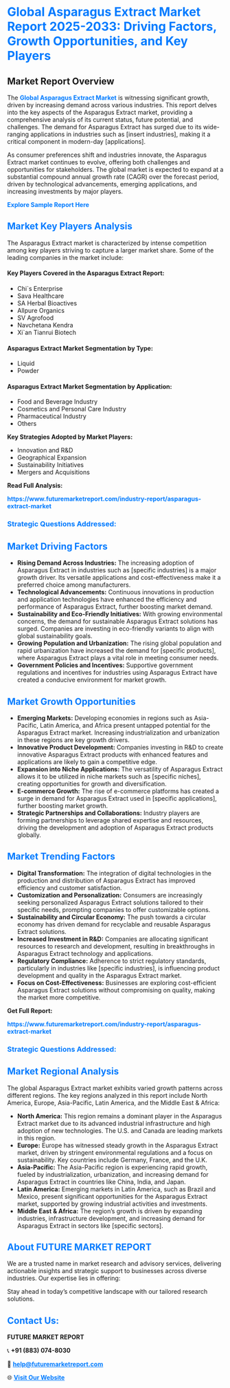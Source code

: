 <h1 style="color: #007BFF;">Global Asparagus Extract Market Report 2025-2033: Driving Factors, Growth Opportunities, and Key Players</h1>

<section id="overview">
<h2>Market Report Overview</h2>
<p>The <a href="https://www.futuremarketreport.com/industry-report/asparagus-extract-market" style="color: #007BFF; text-decoration: none;"><strong>Global Asparagus Extract Market</strong></a> is witnessing significant growth, driven by increasing demand across various industries. This report delves into the key aspects of the Asparagus Extract market, providing a comprehensive analysis of its current status, future potential, and challenges. The demand for Asparagus Extract has surged due to its wide-ranging applications in industries such as [insert industries], making it a critical component in modern-day [applications].</p>
<p>As consumer preferences shift and industries innovate, the Asparagus Extract market continues to evolve, offering both challenges and opportunities for stakeholders. The global market is expected to expand at a substantial compound annual growth rate (CAGR) over the forecast period, driven by technological advancements, emerging applications, and increasing investments by major players.</p>
</section>

<section id="overview">
<p><a href="https://www.futuremarketreport.com/request-sample/reportId=114324" style="color: #007BFF; text-decoration: none;"><strong>Explore Sample Report Here</strong></a></p>
</section>

<section id="key-players">
<h2 style="color: #007BFF;">Market Key Players Analysis</h2>
<p>The Asparagus Extract market is characterized by intense competition among key players striving to capture a larger market share. Some of the leading companies in the market include:</p>
<h4>Key Players Covered in the Asparagus Extract Report:</h4>
<ul><li>Chi`s Enterprise</li><li>Sava Healthcare</li><li>SA Herbal Bioactives</li><li>Allpure Organics</li><li>SV Agrofood</li><li>Navchetana Kendra</li><li>Xi`an Tianrui Biotech</li></ul>
<h4>Asparagus Extract Market Segmentation by Type:</h4>
<ul><li>Liquid</li><li>Powder</li></ul>

<h4>Asparagus Extract Market Segmentation by Application:</h4>
<ul><li>Food and Beverage Industry</li><li>Cosmetics and Personal Care Industry</li><li>Pharmaceutical Industry</li><li>Others</li></ul>
<p><strong>Key Strategies Adopted by Market Players:</strong></p>
<ul>
<li>Innovation and R&D</li>
<li>Geographical Expansion</li>
<li>Sustainability Initiatives</li>
<li>Mergers and Acquisitions</li>
</ul>
</section>

<section>
<p><strong>Read Full Analysis: </strong></p><a href="https://www.futuremarketreport.com/industry-report/asparagus-extract-market" style="color: #007BFF; text-decoration: none;"><strong>https://www.futuremarketreport.com/industry-report/asparagus-extract-market</strong></a>
<h3 style="color: #007BFF;">Strategic Questions Addressed:</h3>
</section>

<section id="driving-factors">
<h2 style="color: #007BFF;">Market Driving Factors</h2>
<ul>
<li><strong>Rising Demand Across Industries:</strong> The increasing adoption of Asparagus Extract in industries such as [specific industries] is a major growth driver. Its versatile applications and cost-effectiveness make it a preferred choice among manufacturers.</li>
<li><strong>Technological Advancements:</strong> Continuous innovations in production and application technologies have enhanced the efficiency and performance of Asparagus Extract, further boosting market demand.</li>
<li><strong>Sustainability and Eco-Friendly Initiatives:</strong> With growing environmental concerns, the demand for sustainable Asparagus Extract solutions has surged. Companies are investing in eco-friendly variants to align with global sustainability goals.</li>
<li><strong>Growing Population and Urbanization:</strong> The rising global population and rapid urbanization have increased the demand for [specific products], where Asparagus Extract plays a vital role in meeting consumer needs.</li>
<li><strong>Government Policies and Incentives:</strong> Supportive government regulations and incentives for industries using Asparagus Extract have created a conducive environment for market growth.</li>
</ul>
</section>

<section id="growth-opportunities">
<h2 style="color: #007BFF;">Market Growth Opportunities</h2>
<ul>
<li><strong>Emerging Markets:</strong> Developing economies in regions such as Asia-Pacific, Latin America, and Africa present untapped potential for the Asparagus Extract market. Increasing industrialization and urbanization in these regions are key growth drivers.</li>
<li><strong>Innovative Product Development:</strong> Companies investing in R&D to create innovative Asparagus Extract products with enhanced features and applications are likely to gain a competitive edge.</li>
<li><strong>Expansion into Niche Applications:</strong> The versatility of Asparagus Extract allows it to be utilized in niche markets such as [specific niches], creating opportunities for growth and diversification.</li>
<li><strong>E-commerce Growth:</strong> The rise of e-commerce platforms has created a surge in demand for Asparagus Extract used in [specific applications], further boosting market growth.</li>
<li><strong>Strategic Partnerships and Collaborations:</strong> Industry players are forming partnerships to leverage shared expertise and resources, driving the development and adoption of Asparagus Extract products globally.</li>
</ul>
</section>

<section id="trending-factors">
<h2 style="color: #007BFF;">Market Trending Factors</h2>
<ul>
<li><strong>Digital Transformation:</strong> The integration of digital technologies in the production and distribution of Asparagus Extract has improved efficiency and customer satisfaction.</li>
<li><strong>Customization and Personalization:</strong> Consumers are increasingly seeking personalized Asparagus Extract solutions tailored to their specific needs, prompting companies to offer customizable options.</li>
<li><strong>Sustainability and Circular Economy:</strong> The push towards a circular economy has driven demand for recyclable and reusable Asparagus Extract solutions.</li>
<li><strong>Increased Investment in R&D:</strong> Companies are allocating significant resources to research and development, resulting in breakthroughs in Asparagus Extract technology and applications.</li>
<li><strong>Regulatory Compliance:</strong> Adherence to strict regulatory standards, particularly in industries like [specific industries], is influencing product development and quality in the Asparagus Extract market.</li>
<li><strong>Focus on Cost-Effectiveness:</strong> Businesses are exploring cost-efficient Asparagus Extract solutions without compromising on quality, making the market more competitive.</li>
</ul>
</section>

<section>
<p><strong>Get Full Report: </strong></p><a href="https://www.futuremarketreport.com/industry-report/asparagus-extract-market" style="color: #007BFF; text-decoration: none;"><strong>https://www.futuremarketreport.com/industry-report/asparagus-extract-market</strong></a>
<h3 style="color: #007BFF;">Strategic Questions Addressed:</h3>
</section>


<section id="regional-analysis">
<h2 style="color: #007BFF;">Market Regional Analysis</h2>
<p>The global Asparagus Extract market exhibits varied growth patterns across different regions. The key regions analyzed in this report include North America, Europe, Asia-Pacific, Latin America, and the Middle East & Africa:</p>
<ul>
<li><strong>North America:</strong> This region remains a dominant player in the Asparagus Extract market due to its advanced industrial infrastructure and high adoption of new technologies. The U.S. and Canada are leading markets in this region.</li>
<li><strong>Europe:</strong> Europe has witnessed steady growth in the Asparagus Extract market, driven by stringent environmental regulations and a focus on sustainability. Key countries include Germany, France, and the U.K.</li>
<li><strong>Asia-Pacific:</strong> The Asia-Pacific region is experiencing rapid growth, fueled by industrialization, urbanization, and increasing demand for Asparagus Extract in countries like China, India, and Japan.</li>
<li><strong>Latin America:</strong> Emerging markets in Latin America, such as Brazil and Mexico, present significant opportunities for the Asparagus Extract market, supported by growing industrial activities and investments.</li>
<li><strong>Middle East & Africa:</strong> The region’s growth is driven by expanding industries, infrastructure development, and increasing demand for Asparagus Extract in sectors like [specific sectors].</li>
</ul>
</section>

<footer>
<h2 style="color: #007BFF;">About FUTURE MARKET REPORT</h2>
<p>We are a trusted name in market research and advisory services, delivering actionable insights and strategic support to businesses across diverse industries. Our expertise lies in offering:</p>

<p>Stay ahead in today’s competitive landscape with our tailored research solutions.</p>

<h2 style="color: #007BFF;">Contact Us:</h2>
<p><strong>FUTURE MARKET REPORT</strong></p>
<p>📞 <strong>+91 (883) 074-8030</strong></p>
<p>📧 <strong><a href="mailto:help@futuremarketreport.com" style="color: #007BFF;">help@futuremarketreport.com</a></strong></p>
<p>🌐 <strong><a href="https://www.futuremarketreport.com/" style="color: #007BFF;">Visit Our Website</a></strong></p>
</footer>